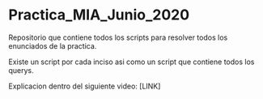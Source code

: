 # Practica_MIA_Junio_2020

Repositorio que contiene todos los scripts para resolver todos los enunciados de la practica.

Existe un script por cada inciso asi como un script que contiene todos los querys.

Explicacion dentro del siguiente video:
[LINK]
